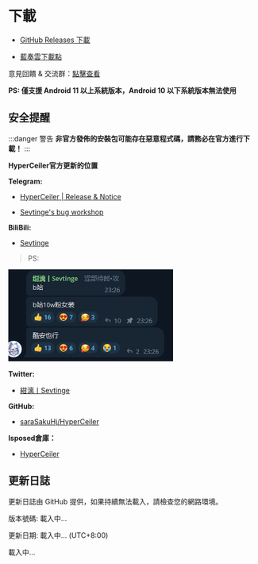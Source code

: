 # 下載
<script>
  export default {
    mounted() {
      fetch('https://api.github.com/repos/saraSakuHj/Hyperceiler/releases/latest')
        .then(response => response.json())
        .then(data => {
          if (document.getElementById("info")) {
            const body = data.body.replace(/\r\n/g, '<br/>')
            document.getElementById('info').innerHTML = body
          }
          document.getElementById('version').innerHTML = data.name
          document.getElementById('date').innerHTML = data.published_at
          document.getElementById('hidden').innerHTML = ''
        })
    }
  }
  
</script>
- [GitHub Releases 下載](https://github.com/saraSakuHj/Hyperceiler/releases)
 
- [藍奏雲下載點](http://api.sevtinge.cc/update.php)

意見回饋 & 交流群：[點擊查看](/zh_TW/Support.html)

**PS: 僅支援 Android 11 以上系統版本，Android 10 以下系統版本無法使用**

## 安全提醒

:::danger 警告
**非官方發佈的安裝包可能存在惡意程式碼，請務必在官方進行下載！**
:::

**HyperCeiler官方更新的位置**

**Telegram:**

- [HyperCeiler | Release & Notice ]( https://t.me/cemiuiler_release)

- [ Sevtinge's bug workshop ]( https://t.me/sevtinge_mod)

**BiliBili:**

- [Sevtinge ]( https://space.bilibili.com/526912874?share_medium=android&share_source=copy_link&bbid=XUEAD0CEAA31CC92AA11E37A31FD36C321555&ts=1690248939794)

>PS:

![bilibili](/images/bilibili.png)

**Twitter:**

- [紺漓丨Sevtinge ]( https://twitter.com/sevtinge)

**GitHub:**

- [saraSakuHj/HyperCeiler ]( https://github.com/saraSakuHj/Hyperceiler)

**lsposed倉庫：**

- [HyperCeiler]( https://modules.lsposed.org/module/com.sevtinge.hyperceiler)

## 更新日誌

<span id="hidden">更新日誌由 GitHub 提供，如果持續無法載入，請檢查您的網路環境。</span>

版本號碼: <span id="version">載入中...</span>

更新日期: <span id="date">載入中...</span> (UTC+8:00)

<p id="info">載入中...</p>

